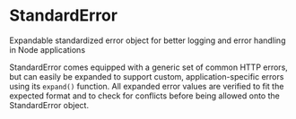 # StandardError

Expandable standardized error object for better logging and error handling in Node applications

StandardError comes equipped with a generic set of common HTTP errors, but can easily be expanded to support custom, application-specific errors using its `expand()` function. All expanded error values are verified to fit the expected format and to check for conflicts before being allowed onto the StandardError object.

